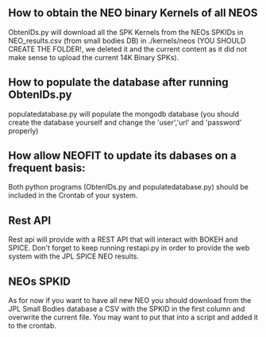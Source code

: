 ## How to obtain the NEO binary Kernels of all NEOS

ObtenIDs.py will download all the SPK Kernels from the NEOs SPKIDs in NEO_results.csv (from small bodies DB) in ./kernels/neos 
(YOU SHOULD CREATE THE FOLDER!, we deleted it and the current content as it did not make sense to upload the current 14K Binary SPKs).

## How to populate the database after running ObtenIDs.py

populatedatabase.py will populate the mongodb database (you should create the database yourself and change the 'user','url' and 'password' properly)

## How allow NEOFIT to update its dabases on a frequent basis:

Both python programs (ObtenIDs.py and populatedatabase.py) should be included in the Crontab of your system.

## Rest API

Rest api will provide with a REST API that will interact with BOKEH and SPICE.
Don't forget to keep running restapi.py in order to provide the web system with the JPL SPICE NEO results.

## NEOs SPKID

As for now if you want to have all new NEO you should download from the JPL Small Bodies database a CSV with the SPKID in the first column and overwrite the current file. 
You may want to put that into a script and added it to the crontab.
